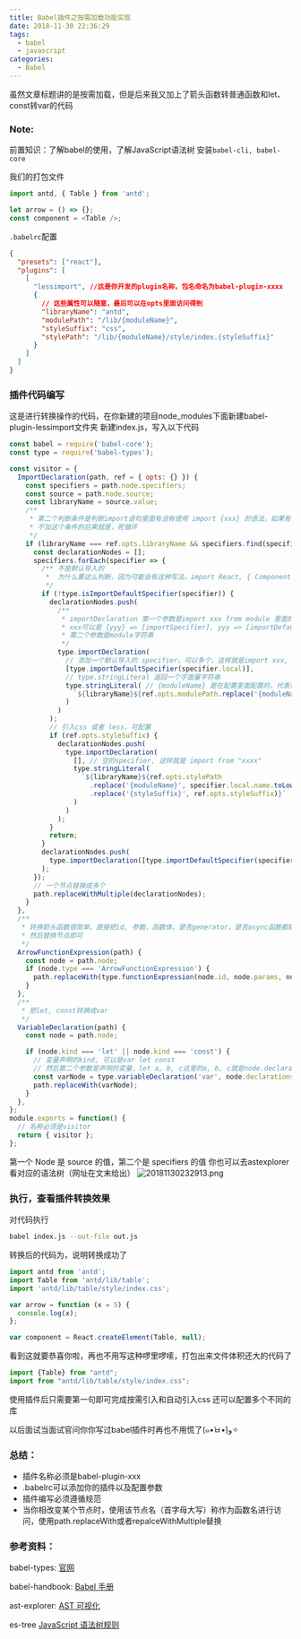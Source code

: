 ```yaml
---
title: Babel插件之按需加载功能实现
date: 2018-11-30 22:36:29
tags:
  - babel
  - javascript
categories:
  - Babel
---
```

虽然文章标题讲的是按需加载，但是后来我又加上了箭头函数转普通函数和let、const转var的代码

### Note: 
前置知识：了解babel的使用，了解JavaScript语法树
安装`babel-cli, babel-core`

我们的打包文件

```js
import antd, { Table } from 'antd';

let arrow = () => {};
const component = <Table />;
```

`.babelrc`配置

```json
{
  "presets": ["react"],
  "plugins": [
    [
      "lessimport", //这是你开发的plugin名称，包名命名为babel-plugin-xxxx
      {
        // 这些属性可以随意，最后可以在opts里面访问得到
        "libraryName": "antd",
        "modulePath": "/lib/{moduleName}",
        "styleSuffix": "css",
        "stylePath": "/lib/{moduleName}/style/index.{styleSuffix}"
      }
    ]
  ]
}
```
### 插件代码编写
这是进行转换操作的代码，在你新建的项目node_modules下面新建babel-plugin-lessimport文件夹
新建index.js，写入以下代码

```js
const babel = require('babel-core');
const type = require('babel-types');

const visitor = {
  ImportDeclaration(path, ref = { opts: {} }) {
    const specifiers = path.node.specifiers;
    const source = path.node.source;
    const libraryName = source.value;
    /**
     * 第二个判断条件是判断import语句里面有没有使用 import {xxx} 的语法，如果有，就替换
     * 不加这个条件的后果就是，死循环
     */
    if (libraryName === ref.opts.libraryName && specifiers.find(specifier => type.isImportSpecifier(specifier))) {
      const declarationNodes = [];
      specifiers.forEach(specifier => {
        /** 不是默认导入的
         *  为什么要这么判断，因为可能会有这种写法，import React, { Component } from 'react';
         */
        if (!type.isImportDefaultSpecifier(specifier)) {
          declarationNodes.push(
            /**
             * importDeclaration 第一个参数是import xxx from module 里面的xxx
             * xxx可以是 {yyy} => [importSpecifier], yyy => [importDefaultSpecifier], 空 => []
             * 第二个参数是module字符串
             */
            type.importDeclaration(
              // 添加一个默认导入的 specifier，可以多个，这样就是import xxx, yyy from "test"
              [type.importDefaultSpecifier(specifier.local)],
              // type.stringLiteral 返回一个字面量字符串
              type.stringLiteral( // {moduleName} 是在配置里面配置的，代表需要引入模块的名字
                `${libraryName}${ref.opts.modulePath.replace('{moduleName}', specifier.local.name.toLowerCase())}`
              )
            )
          );
          // 引入css 或者 less，可配置
          if (ref.opts.styleSuffix) {
            declarationNodes.push(
              type.importDeclaration(
                [], // 空的specifier, 这样就是 import from "xxxx"
                type.stringLiteral(
                  `${libraryName}${ref.opts.stylePath
                    .replace('{moduleName}', specifier.local.name.toLowerCase())
                    .replace('{styleSuffix}', ref.opts.styleSuffix)}`
                )
              )
            );
          }
          return;
        }
        declarationNodes.push(
          type.importDeclaration([type.importDefaultSpecifier(specifier.local)], type.stringLiteral(libraryName))
        );
      });
      // 一个节点替换成多个
      path.replaceWithMultiple(declarationNodes);
    }
  },
  /**
   * 转换箭头函数很简单，直接把id, 参数，函数体，是否generator，是否async函数都赋给新函数
   * 然后替换节点即可
   */ 
  ArrowFunctionExpression(path) {
    const node = path.node;
    if (node.type === 'ArrowFunctionExpression') {
      path.replaceWith(type.functionExpression(node.id, node.params, node.body, node.generator, node.async));
    }
  },
  /**
   * 把let, const转换成var 
   */
  VariableDeclaration(path) {
    const node = path.node;

    if (node.kind === 'let' || node.kind === 'const') { 
      // 变量声明的kind, 可以是var let const
      // 然后第二个参数是声明的变量，let a, b, c这里的a, b, c就是node.declarations
      const varNode = type.variableDeclaration('var', node.declarations);
      path.replaceWith(varNode);
    }
  },
};
module.exports = function() {
  // 名称必须是visitor
  return { visitor };
};
```

第一个 Node 是 source 的值，第二个是 specifiers 的值
你也可以去astexplorer看对应的语法树（网址在文末给出）
![20181130232913.png](https://i.loli.net/2018/11/30/5c0157496c5bc.png)
### 执行，查看插件转换效果
对代码执行

```bash
babel index.js --out-file out.js
```

转换后的代码为，说明转换成功了

```js
import antd from 'antd';
import Table from 'antd/lib/table';
import 'antd/lib/table/style/index.css';

var arrow = function (x = 5) {
  console.log(x);
};

var component = React.createElement(Table, null);
```
看到这就要恭喜你啦，再也不用写这种啰里啰嗦，打包出来文件体积还大的代码了
```js
import {Table} from "antd";
import from "antd/lib/table/style/index.css";
```
使用插件后只需要第一句即可完成按需引入和自动引入css
还可以配置多个不同的库

以后面试当面试官问你你写过babel插件时再也不用慌了(๑•̀ㅂ•́)و✧

### 总结：

- 插件名称必须是babel-plugin-xxx
- .babelrc可以添加你的插件以及配置参数
- 插件编写必须遵循规范
- 当你相改变某个节点时，使用该节点名（首字母大写）称作为函数名进行访问，使用path.replaceWith或者repalceWithMultiple替换

### 参考资料：
babel-types: [官网](https://babeljs.io/docs/en/next/babel-types.html)

babel-handbook: [Babel 手册](https://github.com/jamiebuilds/babel-handbook/blob/master/translations/zh-Hans/plugin-handbook.md#toc-visiting)

ast-explorer: [AST 可视化](https://astexplorer.net/)

es-tree [JavaScript 语法树规则](https://github.com/estree/estree)
